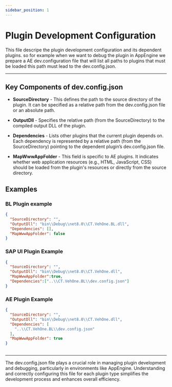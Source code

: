 ```yaml
---
sidebar_position: 1
---
```


# Plugin Development Configuration

This file descripe the plugin development configuration and its dependent plugins. so for example when we want to debug the plugin in AppEngine we prepare a AE dev.configuration  file that will list all paths to plugins that must be loaded this path must lead to the  dev.config.json.

---

## Key Components of dev.config.json

- **SourceDirectory** - This defines the path to the source directory of the plugin. It can be specified as a relative path from the dev.config.json file or an absolute path.

- **OutputDll** - Specifies the relative path (from the SourceDirectory) to the compiled output DLL of the plugin.

- **Dependencies** - Lists other plugins that the current plugin depends on. Each dependency is represented by a relative path (from the SourceDirectory) pointing to the dependent plugin’s dev.config.json file.

- **MapWwwAppFolder** - This field is specific to AE plugins. It indicates whether web application resources (e.g., HTML, JavaScript, CSS) should be loaded from the plugin's resources or directly from the source directory.

## Examples

### BL Plugin example

```json
{
  "SourceDirectory": "",
  "OutputDll": "bin\\Debug\\net8.0\\CT.VehOne.BL.dll",
  "Dependencies": [],
  "MapWwwAppFolder": false
}

```

### SAP UI Plugin Example

```json
{
  "SourceDirectory": "",
  "OutputDll": "bin\\Debug\\net8.0\\CT.VehOne.dll",
  "MapWwwAppFolder":true,
  "Dependencies":["..\\CT.VehOne.BL\\dev.config.json"]
}
```

### AE Plugin Example

```json
{
  "SourceDirectory": "",
  "OutputDll": "bin\\Debug\\net8.0\\CT.VehOne.dll",
  "Dependencies": [
    "..\\CT.VehOne.BL\\dev.config.json"
  ],
  "MapWwwAppFolder": true
}
 
```

---
The dev.config.json file plays a crucial role in managing plugin development and debugging, particularly in environments like AppEngine. Understanding and correctly configuring this file for each plugin type simplifies the development process and enhances overall efficiency.
